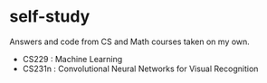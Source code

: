 # self-study

Answers and code from CS and Math courses taken on my own. 

- CS229 : Machine Learning 
- CS231n : Convolutional Neural Networks for Visual Recognition

